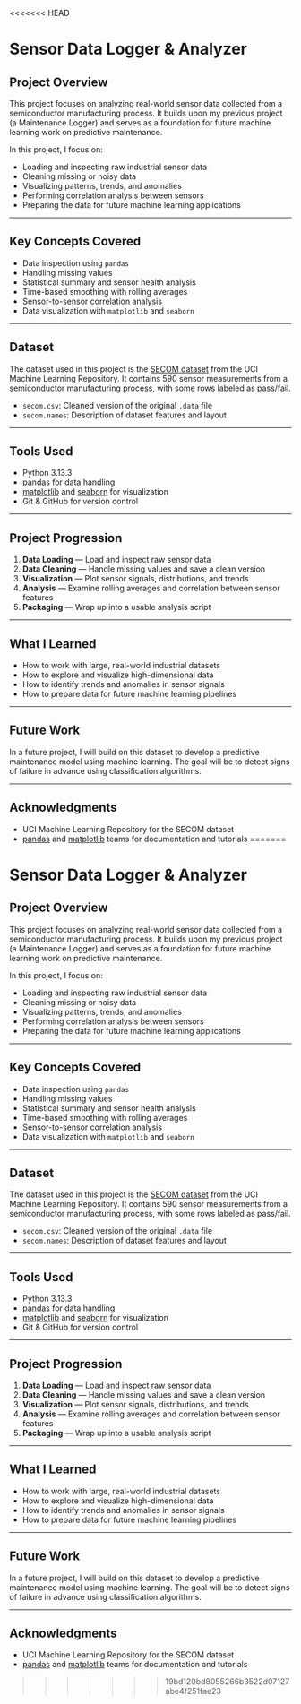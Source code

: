 <<<<<<< HEAD
# Sensor Data Logger & Analyzer

## Project Overview

This project focuses on analyzing real-world sensor data collected from a semiconductor manufacturing process. It builds upon my previous project (a Maintenance Logger) and serves as a foundation for future machine learning work on predictive maintenance.

In this project, I focus on:
- Loading and inspecting raw industrial sensor data
- Cleaning missing or noisy data
- Visualizing patterns, trends, and anomalies
- Performing correlation analysis between sensors
- Preparing the data for future machine learning applications

---

## Key Concepts Covered

- Data inspection using `pandas`
- Handling missing values
- Statistical summary and sensor health analysis
- Time-based smoothing with rolling averages
- Sensor-to-sensor correlation analysis
- Data visualization with `matplotlib` and `seaborn`

---

## Dataset

The dataset used in this project is the [SECOM dataset](https://archive.ics.uci.edu/ml/datasets/secom) from the UCI Machine Learning Repository. It contains 590 sensor measurements from a semiconductor manufacturing process, with some rows labeled as pass/fail.

- `secom.csv`: Cleaned version of the original `.data` file
- `secom.names`: Description of dataset features and layout

---

## Tools Used

- Python 3.13.3
- [pandas](https://pandas.pydata.org/) for data handling
- [matplotlib](https://matplotlib.org/) and [seaborn](https://seaborn.pydata.org/) for visualization
- Git & GitHub for version control

---

## Project Progression

1. **Data Loading** — Load and inspect raw sensor data
2. **Data Cleaning** — Handle missing values and save a clean version
3. **Visualization** — Plot sensor signals, distributions, and trends
4. **Analysis** — Examine rolling averages and correlation between sensor features
5. **Packaging** — Wrap up into a usable analysis script

---

## What I Learned

- How to work with large, real-world industrial datasets
- How to explore and visualize high-dimensional data
- How to identify trends and anomalies in sensor signals
- How to prepare data for future machine learning pipelines

---

## Future Work

In a future project, I will build on this dataset to develop a predictive maintenance model using machine learning. The goal will be to detect signs of failure in advance using classification algorithms.

---

## Acknowledgments

- UCI Machine Learning Repository for the SECOM dataset
- [pandas](https://pandas.pydata.org/) and [matplotlib](https://matplotlib.org/) teams for documentation and tutorials
=======
# Sensor Data Logger & Analyzer

## Project Overview

This project focuses on analyzing real-world sensor data collected from a semiconductor manufacturing process. It builds upon my previous project (a Maintenance Logger) and serves as a foundation for future machine learning work on predictive maintenance.

In this project, I focus on:
- Loading and inspecting raw industrial sensor data
- Cleaning missing or noisy data
- Visualizing patterns, trends, and anomalies
- Performing correlation analysis between sensors
- Preparing the data for future machine learning applications

---

## Key Concepts Covered

- Data inspection using `pandas`
- Handling missing values
- Statistical summary and sensor health analysis
- Time-based smoothing with rolling averages
- Sensor-to-sensor correlation analysis
- Data visualization with `matplotlib` and `seaborn`

---

## Dataset

The dataset used in this project is the [SECOM dataset](https://archive.ics.uci.edu/ml/datasets/secom) from the UCI Machine Learning Repository. It contains 590 sensor measurements from a semiconductor manufacturing process, with some rows labeled as pass/fail.

- `secom.csv`: Cleaned version of the original `.data` file
- `secom.names`: Description of dataset features and layout

---

## Tools Used

- Python 3.13.3
- [pandas](https://pandas.pydata.org/) for data handling
- [matplotlib](https://matplotlib.org/) and [seaborn](https://seaborn.pydata.org/) for visualization
- Git & GitHub for version control

---

## Project Progression

1. **Data Loading** — Load and inspect raw sensor data
2. **Data Cleaning** — Handle missing values and save a clean version
3. **Visualization** — Plot sensor signals, distributions, and trends
4. **Analysis** — Examine rolling averages and correlation between sensor features
5. **Packaging** — Wrap up into a usable analysis script

---

## What I Learned

- How to work with large, real-world industrial datasets
- How to explore and visualize high-dimensional data
- How to identify trends and anomalies in sensor signals
- How to prepare data for future machine learning pipelines

---

## Future Work

In a future project, I will build on this dataset to develop a predictive maintenance model using machine learning. The goal will be to detect signs of failure in advance using classification algorithms.

---

## Acknowledgments

- UCI Machine Learning Repository for the SECOM dataset
- [pandas](https://pandas.pydata.org/) and [matplotlib](https://matplotlib.org/) teams for documentation and tutorials
>>>>>>> 19bd120bd8055266b3522d07127abe4f251fae23
